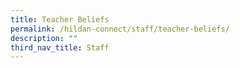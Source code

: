 ```yaml
---
title: Teacher Beliefs
permalink: /hildan-connect/staff/teacher-beliefs/
description: ""
third_nav_title: Staff
---
```


